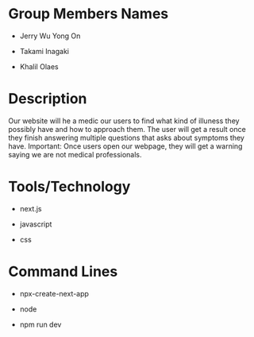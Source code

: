 # Group Members Names
- Jerry Wu Yong On
* Takami Inagaki
+ Khalil Olaes 


# Description
 Our website will he a medic our users to find what kind of illuness they possibly have and how to approach them. 
 The user will get a result once they finish answering multiple questions that asks about symptoms they have. 
 Important: Once users open our webpage, they will get a warning saying we are not medical professionals.


# Tools/Technology
- next.js
* javascript
+ css

# Command Lines
- npx-create-next-app
* node
+ npm run dev
